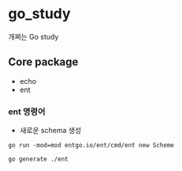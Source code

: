 # go_study
개쩌는 Go study

## Core package
- echo
- ent

### ent 명령어

- 새로운 schema 생성



```
go run -mod=mod entgo.io/ent/cmd/ent new Scheme

go generate ./ent
```
